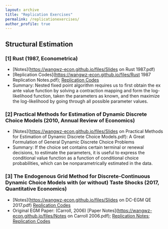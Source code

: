```yaml
---
layout: archive
title: "Replication Exercises"
permalink: /replicationexercises/
author_profile: true
---
```


## Structural Estimation

### \[1\] Rust (1987, Econometrica)

- [Notes](https://wangwz-econ.github.io/files/Slides on Rust 1987.pdf) 
- [Replication Codes](https://wangwz-econ.github.io/files/Rust 1987 Replication Notes.pdf); [Replication Codes](https://github.com/wangwz-econ/Rust-1987)
- Summary: Nested fixed point algorithm requires us to first obtain the ex ante value function by solving a contraction mapping and form the log-likelihood function, taken the parameters as known, and then maximize the log-likelihood by going through all possible parameter values.


### \[2\] Practical Methods for Estimation of Dynamic Discrete Choice Models (2010, Annual Review of Economics)

- [Notes](https://wangwz-econ.github.io/files/Slides on Practical Methods for Estimation of Dynamic Discrete Choice Models.pdf): A Great Formulation of General Dynamic Discrete Choice Problems
- Summary: If the choice set contains certain terminal or renewal decisions, to estimate the parameters, it is useful to express the conditional value function as a function of conditional choice probabilities, which can be nonparametrically estimated in the data. 

### \[3\] The Endogenous Grid Method for Discrete-Continuous Dynamic Choice Models with (or without) Taste Shocks (2017, Quantitative Economics)

- [Notes](https://wangwz-econ.github.io/files/Slides on DC-EGM QE 2017.pdf) [Replication Codes](https://github.com/wangwz-econ/DCEGM-2017QE)
- Original EGM Paper: (Carroll, 2006) [Paper Notes](https://wangwz-econ.github.io/files/Notes on Carroll 2006.pdf); [Replication Notes](https://github.com/wangwz-econ/EGM-2006EL/blob/main/matlab-codes/Replication%20Notes.pdf); [Replication Codes](https://github.com/wangwz-econ/EGM-2006EL)










